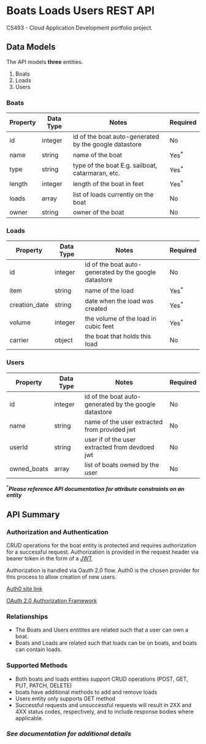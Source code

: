 # Boats Loads Users REST API

CS493 - Cloud Application Development portfolio project. 

## Data Models

The API models **three** entities.
  1. Boats
  2. Loads
  3. Users

### Boats

|Property|Data Type|Notes|Required|
|---|---|---|---|
|id|integer|id of the boat auto-generated by the google datastore|No|
|name|string|name of the boat|Yes<sup>*</sup>|
|type|string|type of the boat E.g. sailboat, catarmaran, etc.|Yes<sup>*</sup>|
|length|integer|length of the boat in feet|Yes<sup>*</sup>|
|loads|array|list of loads currently on the boat|No|
|owner|string|owner of the boat|No|


### Loads

|Property|Data Type|Notes|Required|
|---|---|---|---|
|id|integer|id of the boat auto-generated by the google datastore|No|
|item|string|name of the load|Yes<sup>*</sup>
|creation_date|string|date when the load was created|Yes<sup>*</sup>
|volume|integer|the volume of the load in cubic feet|Yes<sup>*</sup>
|carrier|object|the boat that holds this load|No


### Users

|Property|Data Type|Notes|Required|
|---|---|---|---|
|id|integer|id of the boat auto-generated by the google datastore|No|
|name|string|name of the user extracted from provided jwt|No
|userId|string|user if of the user extracted from devdoed jwt|No
|owned_boats|array|list of boats owned by the user|No


<sup>*</sup>***Please reference API documentation for attribute constraints on an entity***

## API Summary

### Authorization and Authentication

CRUD operations for the boat entity is protected and requires authorization for a successful request. Authorization is provided in the request header via bearer token in the form of a [JWT](https://en.wikipedia.org/wiki/JSON_Web_Token).

Authorization is handled via Oauth 2.0 flow. Auth0 is the chosen provider for this process to allow creation of new users. 

[Auth0 site link](https://auth0.com/)

[OAuth 2.0 Authorization Framework](https://auth0.com/docs/authenticate/protocols/oauth/)


### Relationships

  - The Boats and Users entitites are related such that a user can own a boat. 
  - Boats and Loads are related such that loads can be on boats, and boats can contain loads. 

### Supported Methods

  - Both boats and loads entities support CRUD operations (POST, GET, PUT, PATCH, DELETE)
  - boats have additional methods to add and remove loads
  - Users entity only supports GET method
  - Successful requests and unsuccessful requests will result in 2XX and 4XX status codes, respectively, and to include response bodies where applicable.
  

### ***See documentation for additional details***












